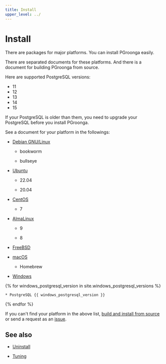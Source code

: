```yaml
---
title: Install
upper_level: ../
---
```


# Install

There are packages for major platforms. You can install PGroonga easily.

There are separated documents for these platforms. And there is a document for building PGroonga from source.

Here are supported PostgreSQL versions:

  * 11
  * 12
  * 13
  * 14
  * 15

If your PostgreSQL is older than them, you need to upgrade your PostgreSQL before you install PGroonga.

See a document for your platform in the followings:

  * [Debian GNU/Linux](debian.html)

    * bookworm

    * bullseye

  * [Ubuntu](ubuntu.html)

    * 22.04

    * 20.04

  * [CentOS](centos.html)

    * 7

  * [AlmaLinux](almalinux.html)

    * 9

    * 8

  * [FreeBSD](freebsd.html)

  * [macOS](macos.html)

    * Homebrew

  * [Windows](windows.html)

{% for windows_postgresql_version in site.windows_postgresql_versions %}

    * PostgreSQL {{ windows_postgresql_version }}

{% endfor %}

If you can't find your platform in the above list, [build and install from source](source.html) or send a request as an [issue](https://github.com/pgroonga/pgroonga/issues/new).

## See also

  * [Uninstall][uninstall]

  * [Tuning][tuning]

[uninstall]:../uninstall/

[tuning]:../how-to/tuning.html
